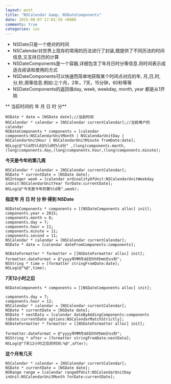 ```yaml
---
layout: post
title: "NSCalendar &amp; NSDate​Components"
date: 2015-08-07 17:01:59 +0800
comments: true
categories: ios
---
```



* NSDate只是一个绝对的时间
* NSCalendar对世界上现存的常用的历法进行了封装,既提供了不同历法的时间信息,又支持日历的计算
* NSDateComponents是一个容器,详细包含了年月日时分等信息.将时间表示成适合阅读和使用的方式
* NSDateComponents可以快速而简单地获取某个时间点对应的年, 月,日,时,分,秒,周等信息.例如:三个月，2年，7天，15分钟，60秒等等
* NSDateComponents的返回值day, week, weekday, month, year 都是从1开始


** 当前时间的 年 月 日 时 分**

```
NSDate * date = [NSDate date];//当前时间
NSCalendar * calendar = [NSCalendar currentCalendar];//当前用户的calendar
NSDateComponents * components = [calendar components:NSCalendarUnitMonth | NSCalendarUnitDay | NSCalendarUnitHour | NSCalendarUnitMinute fromDate:date];
NSLog(@"%ld月%ld日%ld时%ld分" ,(long)components.month,(long)components.day,(long)components.hour,(long)components.minute);
```

**今天是今年的第几周**

```
NSCalendar * calendar = [NSCalendar currentCalendar];
NSDate * currentDate = [NSDate date];
NSInteger week = [calendar ordinalityOfUnit:NSCalendarUnitWeekday inUnit:NSCalendarUnitYear forDate:currentDate];
NSLog(@"今天是今年的第%ld周",week);
```

**指定年 月 日 时 分 秒 得到 NSDate**

```
NSDateComponents * components = [[NSDateComponents alloc] init];
components.year = 2015;
components.month = 8;
components.day = 7;
components.hour = 11;
components.minute = 11;
components.second = 11;
NSCalendar * calendar = [NSCalendar currentCalendar];
NSDate * date = [calendar dateFromComponents:components];

NSDateFormatter * formatter = [[NSDateFormatter alloc] init];
formatter.dateFormat = @"yyyy年MM月dd日hh时mm分ss秒";
NSString * time = [formatter stringFromDate:date];
NSLog(@"%@",time);
```

**7天12小时之后**

```
NSDateComponents * components = [[NSDateComponents alloc] init];

components.day = 7;
components.hour = 12;
NSCalendar * calendar = [NSCalendar currentCalendar];
NSDate * currentDate = [NSDate date];
NSDate * nextData = [calendar dateByAddingComponents:components toDate:currentDate options:NSCalendarMatchStrictly];
NSDateFormatter * formatter = [[NSDateFormatter alloc] init];

formatter.dateFormat = @"yyyy年MM月dd日hh时mm分ss秒";
NSString * after = [formatter stringFromDate:nextData];
NSLog(@"7天12小时之后的时间:%@",after);
```

**这个月有几天**

```
NSCalendar * calendar = [NSCalendar currentCalendar];
NSDate * currentDate = [NSDate date];
NSRange range = [calendar rangeOfUnit:NSCalendarUnitDay inUnit:NSCalendarUnitMonth forDate:currentDate];
```